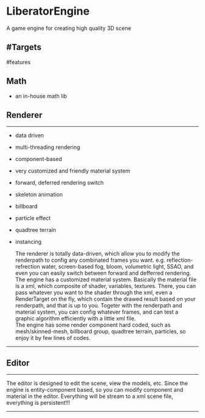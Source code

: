 # LiberatorEngine
A game engine for creating high quality 3D scene


#Targets
- 


#features
## Math
- an in-house math lib

## Renderer
***
- data driven
- multi-threading rendering
- component-based
- very customized and friendly material system
- forward, deferred rendering switch
- skeleton animation
- billboard
- particle effect
- quadtree terrain
- instancing

  The renderer is totally data-driven, which allow you to modify the renderpath to config any combinated frames you want. e.g. 
reflection-refrection water, screen-based fog, bloom, volumetric light, SSAO, and even you can easily switch between
forward and defferred rendering. The engine has a customized material system. Basically the material file is a xml, which 
composite of shader, variables, textures. There, you can pass whatever you want to the shader through the xml, even a RenderTarget
on the fly, which contain the drawed result based on your renderpath, and that is up to you. Togeter with the renderpath and material
system, you can config whatever frames, and can test a graphic algorithm efficiently with a little xml file.  
  The engine has some render component hard coded, such as mesh/skinned-mesh, billboard group, quadtree terrain, particles, so enjoy
it by few lines of codes.

***
## Editor 
***
The editor is designed to edit the scene, view the models, etc. Since the engine is entity-component based, so you can
modify component and material in the editor. Everything will be stream to a xml scene file, everything is persistent!!!

***

